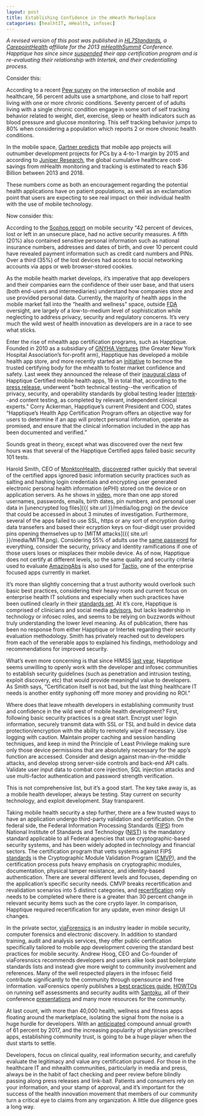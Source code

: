 ```yaml
---
layout: post
title: Establishing Confidence in the mHeath Markeplace
catagories: [healhtIT, mHealth, infosec]
---
```

*A revised version of this post was published in [HL7Standards][HL7S], a [CarepointHealth][CarepointHealth] affiliate for the 2013 [mHealthSummit][mhs] Conference. Happtique has since since [suspended][suspended] their app certification program and is re-evaluating their relationship with Intertek, and their credentialling process.*      


Consider this:    

According to a recent [Pew survey][1] on the intersection of mobile and healthcare, 56 percent adults use a smartphone, and close to half report living with one or more chronic conditions.  Seventy percent of of adults living with a single chronic condition engage in some sort of self tracking behavior related to weight, diet, exercise, sleep or health indicators such as blood pressure and glucose monitoring.  This self tracking behavior jumps to 80% when considering a population which reports 2 or more chronic health conditions.

In the mobile space, [Gartner predicts][2] that mobile app projects will outnumber development projects for PCs by a 4-to-1 margin by 2015  and according to [Juniper Research][3], the global cumulative healthcare cost-savings from mHealth monitoring and tracking is estimated to reach $36 Billion between 2013 and 2018.

These numbers come as both an encouragement regarding the potential health applications have on patient populations, as well as an exclamation point that users are expecting to see real impact on their individual health with the use of mobile technology.

Now consider this:    

According to the [Sophos report][4] on mobile security “42 percent of devices, lost or left in an unsecure place, had no active security measures. A fifth (20%) also contained sensitive personal information such as national insurance numbers, addresses and dates of birth, and over 10 percent could have revealed payment information such as credit card numbers and PINs. Over a third (35%) of the lost devices had access to social networking accounts via apps or web browser-stored cookies.

As the mobile health market develops, it’s imperative that app developers and their companies earn the confidence of their user base, and that users (both end-users and intermediaries)  understand how companies store and use provided personal data.  Currently, the majority of health apps in the mobile market fall into the “health and wellness” space, outside [FDA][5] oversight, are largely of a low-to-medium level of sophistication while neglecting to address privacy, security and regulatory concerns. It’s very much the wild west of health innovation as developers are in a race to see what sticks.

Enter the rise of mhealth app certification programs, such as Happtique.  Founded in 2010 as a subsidiary of [GNYHA Ventures][6] (the Greater New York Hospital Association’s for-profit arm), Happtique has developed a mobile health app store, and more recently started an [initiative][7] to becmoe the trusted certifying body for the mhealth to foster market confidence and safety. Last week they announced the release of their [inaugural class][8] of Happtique Certified mobile health apps, 19 in total that, according to the [press release][9], underwent "both technical testing--the verification of privacy, security, and operability standards by global testing leader [Intertek][10]--and content testing, as completed by relevant, independent clinical experts."  Corry Ackerman, Happtique’s current President and COO, states “Happtique’s Health App Certification Program offers an objective way for users to determine if an app will protect personal information, operate as promised, and ensure that the clinical information included in the app has been documented and verified.”

Sounds great in theory, except what was discovered over the next few hours was that several of the Happtique Certified apps failed basic security 101 tests.

Harold Smith, CEO of [MonktonHealth][11], [discovered][31] rather quickly that several of the certified apps ignored basic information security practices such as salting and hashing login credentials and encrypting user generated electronic personal health information (ePHI) stored on the device or on application servers.  As he shows in [video][13], more than one app stored usernames, passwords, emails, birth dates, pin numbers, and personal user data in [unencrypted log files]({{ site.url }}/media/log.png) on the device that could be accessed in about 3 minutes of investigation.  Furthermore, several of the apps failed to use SSL, https or any sort of encryption during data transefers and based their ecryption keys on four-didgit user provided pins opening themselves up to [MITM attacks]({{ site.url }}/media/MITM.png). Considering 55% of adults use the [same password][14] for everything, consider the security, privacy and identity ramifications  if one of those users loses or misplaces their mobile device.  As of now, Happtique does not certify at different levels, so the same quality and security criteria used to evaluate [AmazingAbs][15] is also used for [Tactio][16], one of the enterprise focused apps currently in market.

It’s more than slightly concerning that a trust authority would overlook such basic best practices, considering their heavy roots and current focus on enterprise health IT solutions and especially when such practices have been outlined clearly in their [standards set][17].  At it’s core, Happtique is comprised of clinicians and social media [advisors][18], but lacks leadership in technology or infosec roles, and seems to be relying on buzzwords without truly understanding the lower level meaning. As of publication, there has been no response from either Happtique or Intertek regarding their security evaluation methodology. Smith has privately reached out to developers from each of the venerable apps to explained his findings, methodology and recommendations for improved security.

What’s even more concerning is that since HIMSS [last year][19], Happtique seems unwilling to openly work with the developer and infosec communities to establish security guidelines (such as penetration and intrusion testing, exploit discovery, etc) that would provide meaningful value to developers.  As Smith says, “Certification itself is not bad, but the last thing healthcare IT needs is another entity syphoning off more money and providing no ROI.”
  
Where does that leave mhealth developers in establishing community trust and confidence in the wild west of mobile health development?  First, following basic security practices is a great start. Encrypt user login information, securely transmit data with SSL or TSL and build in device data protection/encryption with the ability to remotely wipe if necessary.  Use logging with caution. Maintain proper caching and session handling techniques, and keep in mind the Principle of Least Privilege making sure only those device permissions that are absolutely necessary for the app’s function are accessed.  Consider and design against man-in-the-middle attacks, and  develop strong server-side controls and back-end API calls. Validate user input data to combat core injection, SQL injection attacks and use multi-factor authentication and password strength verification.

This is not comprehensive list, but it’s a good start.  The key take away is, as a mobile health developer, always be testing.  Stay current on security technology, and exploit development.  Stay transparent.

Taking mobile health security a step further, there are a few trusted ways to have an application undergo third-party validation and certification.  On the federal side, the Federal Information Processing Standards ([FIPS][20]) from National Institute of Standards and Technology ([NIST][21]) is the mandatory standard applicable to all Federal agencies that use cryptographic-based security systems, and has been widely adopted in technology and financial sectors.  The certification program that vetts systems against FIPS [standards][22] is the Cryptographic Module Validation Program ([CMVP][23]), and the certification process puts heavy emphasis on cryptographic modules, documentation, physical tamper resistance, and  identity-based authentication.  There are several different levels and focuses, depending on the application’s specific security needs.  CMVP breaks recertification and revalidation scenarios into 5 distinct categories, and [recertification][24] only needs to be completed where there is a greater than 30 percent change in relevant security items such as the core crypto layer.  In comparison, Happtique required recertification for any update, even minor design UI changes.

In the private sector, [viaForensics][25] is an industry leader in mobile security, computer forensics and electronic discovery.  In addition to standard training, audit and analysis services, they offer public certification specifically tailored to mobile app development covering the standard best practices for mobile security.  Andrew Hoog, CEO and Co-founder of viaForesnsics recommends developers and users alike look past boilerplate standards lists and instead give more weight to community involvement and references.  Many of the well respected players in the infosec field contribute significantly to the community through opensource and free information.  vaiForensics openly publishes a [best practices guide][26], [HOWTOs][27] on running self assessments and security audits with [Santoku][28], all of their conference [presentations][29] and many more resources for the community.

At last count, with more than 40,000 health, wellness and fitness apps floating around the marketplace, isolating the signal from the noise is a huge hurdle for developers. With an [anticipated][30] compound annual growth of 61 percent by 2017, and the increasing popularity of physician prescribed apps, establishing community trust,  is going to be a huge player when the dust starts to settle.

Developers, focus on clinical quality, real information security, and carefully evaluate the legitimacy and value any certification pursued.  For those in the healthcare IT and mhealth communities, particularly in media and press, always be in the habit of fact checking and peer review before blindly passing along press releases and link-bait.  Patients and consumers rely on your information, and your stamp of approval, and it’s important for the success of the health innovation movement that members of our community turn a critical eye to claims from any organization. A little due diligence goes a long way.




[HL7S]: http://www.hl7standards.com/blog/2013/12/16/establishing-trust-in-the-mhealth-marketplace/
[CarepointHealth]: http://www.corepointhealth.com/
[mhs]: http://www.mhealthsummit.org/
[suspended]: http://www.happtique.com/app-certification/registry-statement/


[1]: http://www.pewinternet.org/Reports/2013/The-Diagnosis-Difference
[2]: http://www.gartner.com/newsroom/id/1862714
[3]: http://www.juniperresearch.com/shop/viewwhitepaper.php?whitepaper=219
[4]: http://www.sophos.com/en-us/press-office/press-releases/2012/10/absence-of-mobile-security-puts-thousands-at-risk.aspx 
[5]: http://www.fda.gov/medicaldevices/productsandmedicalprocedures/connectedhealth/mobilemedicalapplications/default.htm
[6]: http://www.gnyha.org/2877/Default.aspx
[7]: http://info.happtique.com/mobile-health-certification-standards
[8]: http://www.happtique.com/app-certification/registry/ 
[9]: http://www.prnewswire.com/news-releases/happtique-announces-inaugural-class-of-certified-health-apps-234063701.html
[10]: https://www.intertekwireless.com/Happtique/gui/default.asp
[11]: https://monktonhealth.com/
[31]: http://whats.harold.in/2013/12/certification-for-lack-of-certification.html
[13]: https://www.youtube.com/watch?v=Rch8tJbUeTY
[14]: http://media.ofcom.org.uk/2013/04/23/uk-adults-taking-online-password-security-risks/
[15]: http://power20method.com/apps/
[16]: http://www.tactiosoft.com/
[17]: http://www.happtique.com/docs/HACP_Certification_Standards.pdf
[18]: http://www.happtique.com/2012/01/11/happtique-forms-a-blue-ribbon-panel-to-oversee-development-of-a-mobile-healthcare-app-certification-program/
[19]: http://whats.harold.in/2013/03/what-is-happtiques-value-proposition.html
[20]: http://csrc.nist.gov/groups/STM/cmvp/index.html
[21]: http://csrc.nist.gov/
[22]: http://en.wikipedia.org/wiki/FIPS_140-2
[23]: http://csrc.nist.gov/groups/STM/cmvp/
[24]: http://www.infotransec.com/sites/infotransec.com/files/Cryptographic%20Module%20Validation%20Program%20(CMVP).pdf
[25]: https://viaforensics.com/home/
[26]: https://viaforensics.com/resources/reports/best-practices-ios-android-secure-mobile-development/
[27]: https://santoku-linux.com/howtos
[28]: https://santoku-linux.com/
[29]: https://viaforensics.com/resources/presentations/
[30]: http://www.research2guidance.com/us-1.3-billion-the-market-for-mhealth-applications-in-2012/










 



